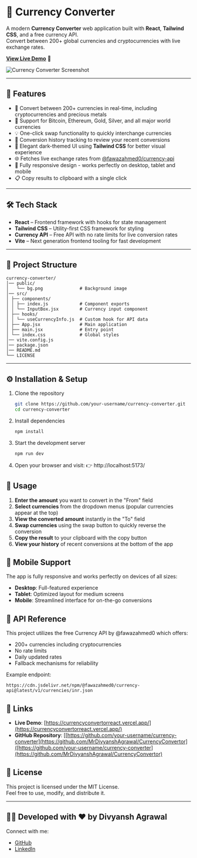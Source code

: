 # 💱 Currency Converter

A modern **Currency Converter** web application built with **React**, **Tailwind CSS**, and a free currency API.  
Convert between 200+ global currencies and cryptocurrencies with live exchange rates.

**[View Live Demo](https://currencyconvertorreact.vercel.app/)** 🚀

![Currency Converter Screenshot](./currencyconvertor.png)

---

## 📌 Features

- 🔄 Convert between 200+ currencies in real-time, including cryptocurrencies and precious metals  
- 💱 Support for Bitcoin, Ethereum, Gold, Silver, and all major world currencies  
- 💡 One-click swap functionality to quickly interchange currencies  
- 📜 Conversion history tracking to review your recent conversions  
- 🎨 Elegant dark-themed UI using **Tailwind CSS** for better visual experience  
- 🌐 Fetches live exchange rates from [@fawazahmed0/currency-api](https://github.com/fawazahmed0/currency-api)  
- 📱 Fully responsive design - works perfectly on desktop, tablet and mobile  
- 📋 Copy results to clipboard with a single click

---

## 🛠️ Tech Stack

- **React** – Frontend framework with hooks for state management  
- **Tailwind CSS** – Utility-first CSS framework for styling  
- **Currency API** – Free API with no rate limits for live conversion rates  
- **Vite** – Next generation frontend tooling for fast development

---

## 📂 Project Structure

```text
currency-converter/
│── public/
│   └── bg.png              # Background image
│── src/
│ ├── components/
│ │ ├── index.js            # Component exports
│ │ └── InputBox.jsx        # Currency input component
│ ├── hooks/
│ │ └── useCurrencyInfo.js  # Custom hook for API data
│ ├── App.jsx               # Main application
│ ├── main.jsx              # Entry point
│ └── index.css             # Global styles
│── vite.config.js
│── package.json
│── README.md
└── LICENSE
```

---

## ⚙️ Installation & Setup

1. Clone the repository
   ```bash
   git clone https://github.com/your-username/currency-converter.git
   cd currency-converter
   ```

2. Install dependencies
   ```bash
   npm install
   ```

3. Start the development server
   ```bash
   npm run dev
   ```

4. Open your browser and visit:
   👉 http://localhost:5173/

## 🚀 Usage

1. **Enter the amount** you want to convert in the "From" field
2. **Select currencies** from the dropdown menus (popular currencies appear at the top)
3. **View the converted amount** instantly in the "To" field
4. **Swap currencies** using the swap button to quickly reverse the conversion
5. **Copy the result** to your clipboard with the copy button
6. **View your history** of recent conversions at the bottom of the app

## 📱 Mobile Support

The app is fully responsive and works perfectly on devices of all sizes:
- **Desktop**: Full-featured experience
- **Tablet**: Optimized layout for medium screens
- **Mobile**: Streamlined interface for on-the-go conversions

## 📌 API Reference

This project utilizes the free Currency API by @fawazahmed0 which offers:
- 200+ currencies including cryptocurrencies
- No rate limits
- Daily updated rates
- Fallback mechanisms for reliability

Example endpoint:
```
https://cdn.jsdelivr.net/npm/@fawazahmed0/currency-api@latest/v1/currencies/inr.json
```

## 🔗 Links

- **Live Demo**: [https://currencyconvertorreact.vercel.app/](https://currencyconvertorreact.vercel.app/)
- **GitHub Repository**: [[https://github.com/your-username/currency-converter](https://github.com/MrDivyanshAgrawal/CurrencyConvertor]([https://github.com/your-username/currency-converter](https://github.com/MrDivyanshAgrawal/CurrencyConvertor)

## 📜 License

This project is licensed under the MIT License.  
Feel free to use, modify, and distribute it.

---

## 👨‍💻 Developed with ❤️ by Divyansh Agrawal

Connect with me:
- [GitHub](https://github.com/MrDivyanshAgrawal)
- [LinkedIn](https://www.linkedin.com/in/divyansh-agrawal-673420257)
